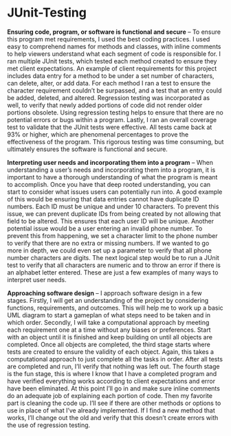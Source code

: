 # JUnit-Testing

**Ensuring code, program, or software is functional and secure** – To ensure this program met requirements, I used the best coding practices. I used easy to comprehend names for methods and classes, with inline comments to help viewers understand what each segment of code is responsible for. I ran multiple JUnit tests, which tested each method created to ensure they met client expectations. An example of client requirements for this project includes data entry for a method to be under a set number of characters, can delete, alter, or add data. For each method I ran a test to ensure the character requirement couldn’t be surpassed, and a test that an entry could be added, deleted, and altered. Regression testing was incorporated as well, to verify that newly added portions of code did not render older portions obsolete. Using regression testing helps to ensure that there are no potential errors or bugs within a program. Lastly, I ran an overall coverage test to validate that the JUnit tests were effective. All tests came back at 93% or higher, which are phenomenal percentages to prove the effectiveness of the program. This rigorous testing was time consuming, but ultimately ensures the software is functional and secure.

**Interpreting user needs and incorporating them into a program** – When understanding a user’s needs and incorporating them into a program, it is important to have a thorough understanding of what the program is meant to accomplish. Once you have that deep rooted understanding, you can start to consider what issues users can potentially run into. A good example of this would be ensuring that data entries cannot have duplicate ID numbers. Each ID must be unique and under 10 characters. To prevent this issue, we can prevent duplicate IDs from being created by not allowing that field to be altered. This ensures that each user ID will be unique. Another potential issue would be a user entering an invalid phone number. To prevent this from happening, we set a character limit to the phone number to verify that there are no extra or missing numbers. If we wanted to go more in depth, we could even set up a parameter to verify that all phone number characters are digits. The next logical step would be to run a JUnit test to verify that all characters are numeric and to throw an error if there is an alphabet letter entered. These are just a few examples of many ways to interpret user needs.

**Approaching software design** – I approach software design in a few stages. Firstly, I will get an understanding of the project by considering functions, requirements, and outcomes. This will help me to work up a basic UML diagram to start a gameplan of what steps need to be taken and in which order.  Secondly, I will take a computational approach by meeting each requirement one at a time without any biases or preferences. Start with an object until it is finished and keep building on until all objects are completed. Once all objects are completed, the third stage starts where tests are created to ensure the validity of each object. Again, this takes a computational approach to just complete all the tasks in order. After all tests are completed and run, I’ll verify that nothing was left out. The fourth stage is the fun stage, this is where I know that I have a completed program and have verified everything works according to client expectations and error have been eliminated. At this point I’ll go in and make sure inline comments do an adequate job of explaining each portion of code. Then my favorite part is cleaning the code up. I’ll see if there are other methods or options to use in place of what I’ve already implemented. If I find a new method that works, I’ll change out the old and verify that this doesn’t create errors with the use of regression testing.
